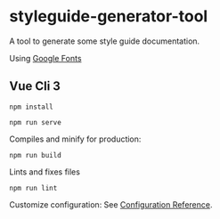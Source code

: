 # styleguide-generator-tool

A tool to generate some style guide documentation.

Using [Google Fonts]()

## Vue Cli 3

    npm install

    npm run serve

Compiles and minify for production:

    npm run build

Lints and fixes files

    npm run lint

Customize configuration: See [Configuration Reference](https://cli.vuejs.org/config/).
